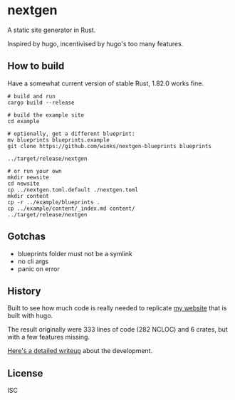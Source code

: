 # nextgen

A static site generator in Rust.

Inspired by hugo, incentivised by hugo's too many features.


## How to build

Have a somewhat current version of stable Rust, 1.82.0 works fine.


```
# build and run
cargo build --release

# build the example site
cd example

# optionally, get a different blueprint:
mv blueprints blueprints.example
git clone https://github.com/winks/nextgen-blueprints blueprints

../target/release/nextgen

# or run your own
mkdir newsite
cd newsite
cp ../nextgen.toml.default ./nextgen.toml
mkdir content
cp -r ../example/blueprints .
cp ../example/content/_index.md content/
../target/release/nextgen
```

## Gotchas

  * blueprints folder must not be a symlink
  * no cli args
  * panic on error


## History

Built to see how much code is really needed to replicate [my website](https://f5n.org) that is built with hugo.

The result originally were 333 lines of code (282 NCLOC) and 6 crates, but with a few features missing.

[Here's a detailed writeup](https://f5n.org/blog/2020/a-static-site-generator/) about the development.

## License

ISC
